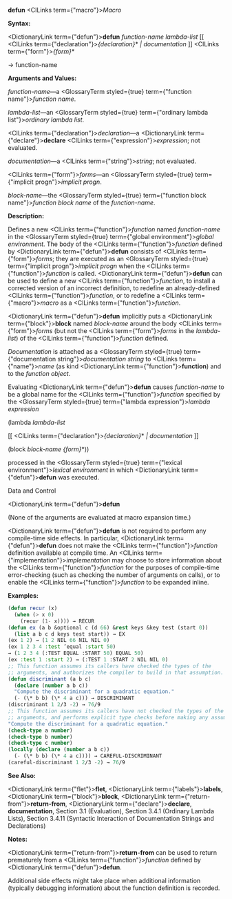 **defun** <ClLinks  term={"macro"}><i>Macro</i></ClLinks> 



**Syntax:** 



<DictionaryLink  term={"defun"}><b>defun</b></DictionaryLink> *function-name lambda-list* [[ <ClLinks  term={"declaration"}><i>\{declaration\}</i></ClLinks>\* *| documentation* ]] <ClLinks  term={"form"}><i>\{form\}</i></ClLinks>\* 



→ function-name 



**Arguments and Values:** 



*function-name*—a <GlossaryTerm styled={true} term={"function name"}><i>function name</i></GlossaryTerm>. 



*lambda-list*—an <GlossaryTerm styled={true} term={"ordinary lambda list"}><i>ordinary lambda list</i></GlossaryTerm>. 



<ClLinks  term={"declaration"}><i>declaration</i></ClLinks>—a <DictionaryLink  term={"declare"}><b>declare</b></DictionaryLink> <ClLinks  term={"expression"}><i>expression</i></ClLinks>; not evaluated. 



*documentation*—a <ClLinks  term={"string"}><i>string</i></ClLinks>; not evaluated. 



<ClLinks  term={"form"}><i>forms</i></ClLinks>—an <GlossaryTerm styled={true} term={"implicit progn"}><i>implicit progn</i></GlossaryTerm>. 



*block-name*—the <GlossaryTerm styled={true} term={"function block name"}><i>function block name</i></GlossaryTerm> of the *function-name*. 



**Description:** 



Defines a new <ClLinks  term={"function"}><i>function</i></ClLinks> named *function-name* in the <GlossaryTerm styled={true} term={"global environment"}><i>global environment</i></GlossaryTerm>. The body of the <ClLinks  term={"function"}><i>function</i></ClLinks> defined by <DictionaryLink  term={"defun"}><b>defun</b></DictionaryLink> consists of <ClLinks  term={"form"}><i>forms</i></ClLinks>; they are executed as an <GlossaryTerm styled={true} term={"implicit progn"}><i>implicit progn</i></GlossaryTerm> when the <ClLinks  term={"function"}><i>function</i></ClLinks> is called. <DictionaryLink  term={"defun"}><b>defun</b></DictionaryLink> can be used to define a new <ClLinks  term={"function"}><i>function</i></ClLinks>, to install a corrected version of an incorrect definition, to redefine an already-defined <ClLinks  term={"function"}><i>function</i></ClLinks>, or to redefine a <ClLinks  term={"macro"}><i>macro</i></ClLinks> as a <ClLinks  term={"function"}><i>function</i></ClLinks>. 



<DictionaryLink  term={"defun"}><b>defun</b></DictionaryLink> implicitly puts a <DictionaryLink  term={"block"}><b>block</b></DictionaryLink> named *block-name* around the body <ClLinks  term={"form"}><i>forms</i></ClLinks> (but not the <ClLinks  term={"form"}><i>forms</i></ClLinks> in the *lambda-list*) of the <ClLinks  term={"function"}><i>function</i></ClLinks> defined. 



*Documentation* is attached as a <GlossaryTerm styled={true} term={"documentation string"}><i>documentation string</i></GlossaryTerm> to <ClLinks  term={"name"}><i>name</i></ClLinks> (as kind <DictionaryLink  term={"function"}><b>function</b></DictionaryLink>) and to the *function object*. 



Evaluating <DictionaryLink  term={"defun"}><b>defun</b></DictionaryLink> causes *function-name* to be a global name for the <ClLinks  term={"function"}><i>function</i></ClLinks> specified by the <GlossaryTerm styled={true} term={"lambda expression"}><i>lambda expression</i></GlossaryTerm> 



(lambda *lambda-list* 



[[ <ClLinks  term={"declaration"}><i>\{declaration\}</i></ClLinks>\* *| documentation* ]] 



(block *block-name \{form\}*\*)) 



processed in the <GlossaryTerm styled={true} term={"lexical environment"}><i>lexical environment</i></GlossaryTerm> in which <DictionaryLink  term={"defun"}><b>defun</b></DictionaryLink> was executed. 



Data and Control 











<DictionaryLink  term={"defun"}><b>defun</b></DictionaryLink> 



(None of the arguments are evaluated at macro expansion time.) 



<DictionaryLink  term={"defun"}><b>defun</b></DictionaryLink> is not required to perform any compile-time side effects. In particular, <DictionaryLink  term={"defun"}><b>defun</b></DictionaryLink> does not make the <ClLinks  term={"function"}><i>function</i></ClLinks> definition available at compile time. An <ClLinks  term={"implementation"}><i>implementation</i></ClLinks> may choose to store information about the <ClLinks  term={"function"}><i>function</i></ClLinks> for the purposes of compile-time error-checking (such as checking the number of arguments on calls), or to enable the <ClLinks  term={"function"}><i>function</i></ClLinks> to be expanded inline. 



**Examples:**
```lisp
(defun recur (x) 
  (when (> x 0) 
    (recur (1- x)))) → RECUR 
(defun ex (a b &optional c (d 66) &rest keys &key test (start 0)) 
  (list a b c d keys test start)) → EX 
(ex 1 2) → (1 2 NIL 66 NIL NIL 0) 
(ex 1 2 3 4 :test ’equal :start 50) 
→ (1 2 3 4 (:TEST EQUAL :START 50) EQUAL 50) 
(ex :test 1 :start 2) → (:TEST 1 :START 2 NIL NIL 0) 
;; This function assumes its callers have checked the types of the 
;; arguments, and authorizes the compiler to build in that assumption. 
(defun discriminant (a b c) 
  (declare (number a b c)) 
  "Compute the discriminant for a quadratic equation." 
  (- (\* b b) (\* 4 a c))) → DISCRIMINANT 
(discriminant 1 2/3 -2) → 76/9 
;; This function assumes its callers have not checked the types of the 
;; arguments, and performs explicit type checks before making any assumptions. (defun careful-discriminant (a b c) 
"Compute the discriminant for a quadratic equation." 
(check-type a number) 
(check-type b number) 
(check-type c number) 
(locally (declare (number a b c)) 
  (- (\* b b) (\* 4 a c)))) → CAREFUL-DISCRIMINANT 
(careful-discriminant 1 2/3 -2) → 76/9 
```
**See Also:** 



<DictionaryLink  term={"flet"}><b>flet</b></DictionaryLink>, <DictionaryLink  term={"labels"}><b>labels</b></DictionaryLink>, <DictionaryLink  term={"block"}><b>block</b></DictionaryLink>, <DictionaryLink  term={"return-from"}><b>return-from</b></DictionaryLink>, <DictionaryLink  term={"declare"}><b>declare</b></DictionaryLink>, **documentation**, Section 3.1 (Evaluation), Section 3.4.1 (Ordinary Lambda Lists), Section 3.4.11 (Syntactic Interaction of Documentation Strings and Declarations) 



**Notes:** 



<DictionaryLink  term={"return-from"}><b>return-from</b></DictionaryLink> can be used to return prematurely from a <ClLinks  term={"function"}><i>function</i></ClLinks> defined by <DictionaryLink  term={"defun"}><b>defun</b></DictionaryLink>. 











Additional side effects might take place when additional information (typically debugging information) about the function definition is recorded. 




